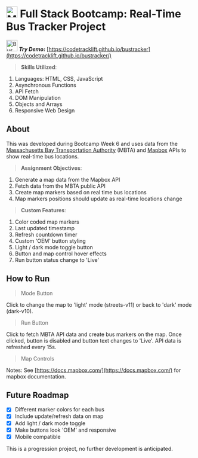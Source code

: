 # <img src='https://www.codebypete.com/pics/about/mitxPro_logoStacked.jpg' alt='MIT xPro logo' width='30'> Full Stack Bootcamp: Real-Time Bus Tracker Project

<img src='./busLogo.ico' alt='Bus Logo' width='30'> ***Try Demo:*** [https://codetracklift.github.io/bustracker](https://codetracklift.github.io/bustracker/)

>**Skills Utilized**:
<ol>
    <li>Languages: HTML, CSS, JavaScript</li>
    <li>Asynchronous Functions</li>
    <li>API Fetch</li>
    <li>DOM Manipulation</li>
    <li>Objects and Arrays</li>
    <li>Responsive Web Design</li>
</ol>

## About
This was developed during Bootcamp Week 6 and uses data from the [Massachusetts Bay Transportation Authority](https://www.mbta.com/) (MBTA) and [Mapbox](https://www.mapbox.com/) APIs to show real-time bus locations.

>**Assignment Objectives**:
<ol>
    <li>Generate a map data from the Mapbox API</li>
    <li>Fetch data from the MBTA public API</li>
    <li>Create map markers based on real time bus locations</li>
    <li>Map markers positions should update as real-time locations change</li>
</ol>

>**Custom Features**:
<ol>
    <li>Color coded map markers</li>
    <li>Last updated timestamp</li>
    <li>Refresh countdown timer</li>
    <li>Custom 'OEM' button styling</li>
    <li>Light / dark mode toggle button</li>
    <li>Button and map control hover effects</li>
    <li>Run button status change to 'Live'</li>
</ol>

## How to Run
> Mode Button

Click to change the map to 'light' mode (streets-v11) or back to 'dark' mode (dark-v10).

> Run Button

Click to fetch MBTA API data and create bus markers on the map. Once clicked, button is disabled and button text changes to 'Live'.  API data is refreshed every 15s. 

> Map Controls

Notes:  See [https://docs.mapbox.com/](https://docs.mapbox.com/) for mapbox documentation.
## Future Roadmap
- [x] Different marker colors for each bus
- [x] Include update/refresh data on map
- [x] Add light / dark mode toggle
- [x] Make buttons look 'OEM' and responsive
- [x] Mobile compatible

This is a progression project, no further development is anticipated.